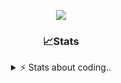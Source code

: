 <div align="center">
  
<p align="center">
  <img src="https://lanyard.cnrad.dev/api/1018290650602553364" />
</p>

### 📈Stats
<details>
    <summary> ⚡ Stats about coding.. </> </summary>
    <br/>

<!--START_SECTION:waka-->
![Code Time](http://img.shields.io/badge/Code%20Time-8%20hrs%2039%20mins-blue)

![Profile Views](http://img.shields.io/badge/Profile%20Views-151-blue)

**🐱 My GitHub Data** 

> 📦 856.9 kB Used in GitHub's Storage 
 > 
> 🏆 102 Contributions in the Year 2024
 > 
> 💼 Opted to Hire
 > 
> 📜 6 Public Repositories 
 > 
> 🔑 15 Private Repositories 
 > 
**I'm a Night 🦉** 

```text
🌞 Morning                36 commits          ██░░░░░░░░░░░░░░░░░░░░░░░   07.84 % 
🌆 Daytime                191 commits         ██████████░░░░░░░░░░░░░░░   41.61 % 
🌃 Evening                189 commits         ██████████░░░░░░░░░░░░░░░   41.18 % 
🌙 Night                  43 commits          ██░░░░░░░░░░░░░░░░░░░░░░░   09.37 % 
```
📅 **I'm Most Productive on Sunday** 

```text
Monday                   21 commits          █░░░░░░░░░░░░░░░░░░░░░░░░   04.58 % 
Tuesday                  55 commits          ███░░░░░░░░░░░░░░░░░░░░░░   11.98 % 
Wednesday                85 commits          █████░░░░░░░░░░░░░░░░░░░░   18.52 % 
Thursday                 71 commits          ████░░░░░░░░░░░░░░░░░░░░░   15.47 % 
Friday                   54 commits          ███░░░░░░░░░░░░░░░░░░░░░░   11.76 % 
Saturday                 73 commits          ████░░░░░░░░░░░░░░░░░░░░░   15.90 % 
Sunday                   100 commits         █████░░░░░░░░░░░░░░░░░░░░   21.79 % 
```


📊 **This Week I Spent My Time On** 

```text
🕑︎ Time Zone: Europe/Berlin

💬 Programming Languages: 
Lua                      12 mins             █████████░░░░░░░░░░░░░░░░   35.13 % 
CSS                      8 mins              ██████░░░░░░░░░░░░░░░░░░░   25.13 % 
Other                    6 mins              █████░░░░░░░░░░░░░░░░░░░░   18.34 % 
HTML                     5 mins              ████░░░░░░░░░░░░░░░░░░░░░   16.08 % 
Image (svg)              1 min               █░░░░░░░░░░░░░░░░░░░░░░░░   04.43 % 

🔥 Editors: 
VS Code                  34 mins             █████████████████████████   100.00 % 

🐱‍💻 Projects: 
acp.illusionrp.ro        11 mins             ████████░░░░░░░░░░░░░░░░░   33.69 % 
Unknown Project          11 mins             ████████░░░░░░░░░░░░░░░░░   33.08 % 
html                     6 mins              █████░░░░░░░░░░░░░░░░░░░░   19.77 % 
illusion                 3 mins              ███░░░░░░░░░░░░░░░░░░░░░░   11.08 % 
185.30.165.128           0 secs              █░░░░░░░░░░░░░░░░░░░░░░░░   02.23 % 

💻 Operating System: 
Windows                  34 mins             █████████████████████████   100.00 % 
```

**I Mostly Code in JavaScript** 

```text
JavaScript               7 repos             ██████████░░░░░░░░░░░░░░░   38.89 % 
Lua                      3 repos             ████░░░░░░░░░░░░░░░░░░░░░   16.67 % 
Python                   3 repos             ████░░░░░░░░░░░░░░░░░░░░░   16.67 % 
TypeScript               2 repos             ███░░░░░░░░░░░░░░░░░░░░░░   11.11 % 
HTML                     1 repo              █░░░░░░░░░░░░░░░░░░░░░░░░   05.56 % 
```




 Last Updated on 09/06/2024 11:13:09 UTC
<!--END_SECTION:waka-->
</details>
